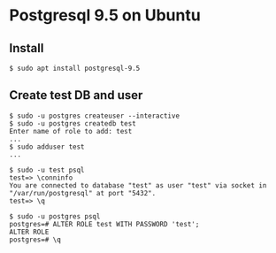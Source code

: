 # Postgresql 9.5 on Ubuntu

## Install

```
$ sudo apt install postgresql-9.5
```

## Create test DB and user 

```
$ sudo -u postgres createuser --interactive
$ sudo -u postgres createdb test
Enter name of role to add: test
...
$ sudo adduser test
...

$ sudo -u test psql
test=> \conninfo
You are connected to database "test" as user "test" via socket in "/var/run/postgresql" at port "5432".
test=> \q

$ sudo -u postgres psql
postgres=# ALTER ROLE test WITH PASSWORD 'test';
ALTER ROLE
postgres=# \q
```
